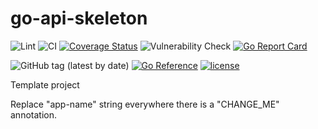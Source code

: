 # go-api-skeleton
![Lint](https://github.com/fredbi/go-api-skeleton/actions/workflows/01-golang-lint.yaml/badge.svg)
![CI](https://github.com/fredbi/go-api-skeleton/actions/workflows/02-test.yaml/badge.svg)
[![Coverage Status](https://coveralls.io/repos/github/fredbi/go-api-skeleton/badge.svg?branch=master)](https://coveralls.io/github/fredbi/go-api-skeleton?branch=master)
![Vulnerability Check](https://github.com/fredbi/go-api-skeleton/actions/workflows/03-govulncheck.yaml/badge.svg)
[![Go Report Card](https://goreportcard.com/badge/github.com/fredbi/go-api-skeleton)](https://goreportcard.com/report/github.com/fredbi/go-api-skeleton)

![GitHub tag (latest by date)](https://img.shields.io/github/v/tag/fredbi/go-api-skeleton)
[![Go Reference](https://pkg.go.dev/badge/github.com/fredbi/go-api-skeleton.svg)](https://pkg.go.dev/github.com/fredbi/go-api-skeleton)
[![license](http://img.shields.io/badge/license/License-Apache-yellow.svg)](https://raw.githubusercontent.com/fredbi/go-api-skeleton/master/LICENSE.md)

Template project

Replace "app-name" string everywhere there is a "CHANGE_ME" annotation.
